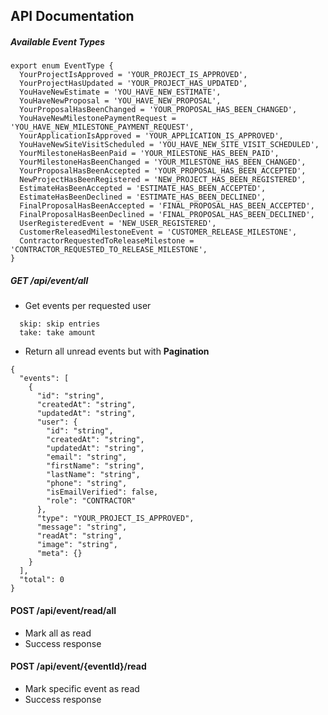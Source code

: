 ## API Documentation

##### Available Event Types
```
export enum EventType {
  YourProjectIsApproved = 'YOUR_PROJECT_IS_APPROVED',
  YourProjectHasUpdated = 'YOUR_PROJECT_HAS_UPDATED',
  YouHaveNewEstimate = 'YOU_HAVE_NEW_ESTIMATE',
  YouHaveNewProposal = 'YOU_HAVE_NEW_PROPOSAL',
  YourProposalHasBeenChanged = 'YOUR_PROPOSAL_HAS_BEEN_CHANGED',
  YouHaveNewMilestonePaymentRequest = 'YOU_HAVE_NEW_MILESTONE_PAYMENT_REQUEST',
  YourApplicationIsApproved = 'YOUR_APPLICATION_IS_APPROVED',
  YouHaveNewSiteVisitScheduled = 'YOU_HAVE_NEW_SITE_VISIT_SCHEDULED',
  YourMilestoneHasBeenPaid = 'YOUR_MILESTONE_HAS_BEEN_PAID',
  YourMilestoneHasBeenChanged = 'YOUR_MILESTONE_HAS_BEEN_CHANGED',
  YourProposalHasBeenAccepted = 'YOUR_PROPOSAL_HAS_BEEN_ACCEPTED',
  NewProjectHasBeenRegistered = 'NEW_PROJECT_HAS_BEEN_REGISTERED',
  EstimateHasBeenAccepted = 'ESTIMATE_HAS_BEEN_ACCEPTED',
  EstimateHasBeenDeclined = 'ESTIMATE_HAS_BEEN_DECLINED',
  FinalProposalHasBeenAccepted = 'FINAL_PROPOSAL_HAS_BEEN_ACCEPTED',
  FinalProposalHasBeenDeclined = 'FINAL_PROPOSAL_HAS_BEEN_DECLINED',
  UserRegisteredEvent = 'NEW_USER_REGISTERED',
  CustomerReleasedMilestoneEvent = 'CUSTOMER_RELEASE_MILESTONE',
  ContractorRequestedToReleaseMilestone = 'CONTRACTOR_REQUESTED_TO_RELEASE_MILESTONE',
}
```

##### GET /api/event/all
* Get events per requested user
```
  skip: skip entries
  take: take amount
``` 
* Return all unread events but with **Pagination**
```
{
  "events": [
    {
      "id": "string",
      "createdAt": "string",
      "updatedAt": "string",
      "user": {
        "id": "string",
        "createdAt": "string",
        "updatedAt": "string",
        "email": "string",
        "firstName": "string",
        "lastName": "string",
        "phone": "string",
        "isEmailVerified": false,
        "role": "CONTRACTOR"
      },
      "type": "YOUR_PROJECT_IS_APPROVED",
      "message": "string",
      "readAt": "string",
      "image": "string",
      "meta": {}
    }
  ],
  "total": 0
}
```

#### POST /api/event/read/all
* Mark all as read
* Success response

#### POST /api/event/{eventId}/read
* Mark specific event as read
* Success response

